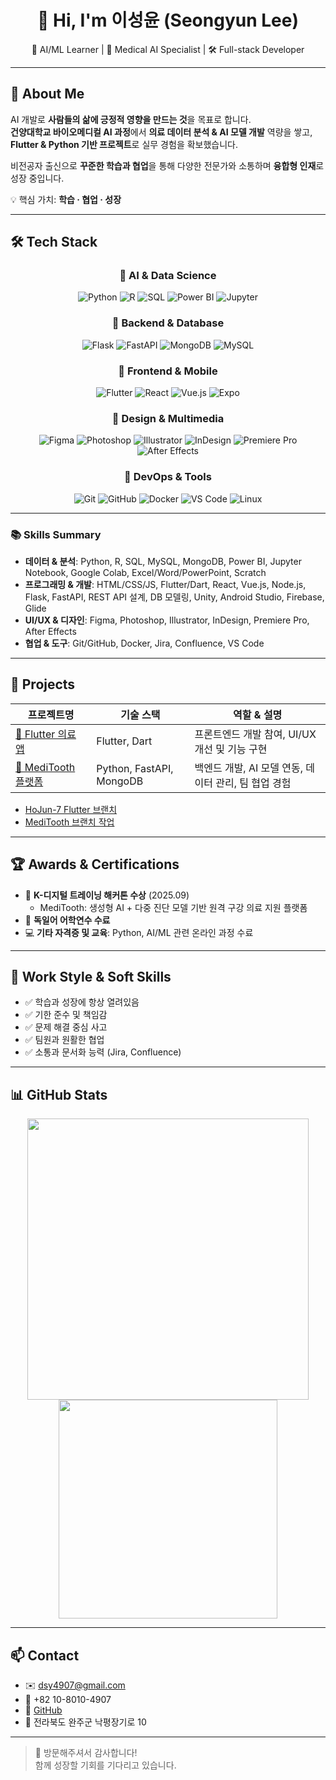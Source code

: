 <h1 align="center">👋 Hi, I'm 이성윤 (Seongyun Lee)</h1>
<p align="center">
🧠 AI/ML Learner | 🦷 Medical AI Specialist | 🛠 Full-stack Developer
</p>

---

## 📌 About Me

AI 개발로 **사람들의 삶에 긍정적 영향을 만드는 것**을 목표로 합니다.  
**건양대학교 바이오메디컬 AI 과정**에서 **의료 데이터 분석 & AI 모델 개발** 역량을 쌓고,  
**Flutter & Python 기반 프로젝트**로 실무 경험을 확보했습니다.

비전공자 출신으로 **꾸준한 학습과 협업**을 통해 다양한 전문가와 소통하며 **융합형 인재**로 성장 중입니다.

💡 핵심 가치: **학습 · 협업 · 성장**

---

## 🛠 Tech Stack

<div align="center">

### 🔹 AI & Data Science
![Python](https://img.shields.io/badge/Python-3776AB?style=for-the-badge&logo=python&logoColor=white)
![R](https://img.shields.io/badge/R-276DC3?style=for-the-badge&logo=r&logoColor=white)
![SQL](https://img.shields.io/badge/SQL-4479A1?style=for-the-badge&logo=mysql&logoColor=white)
![Power BI](https://img.shields.io/badge/Power_BI-F2C811?style=for-the-badge&logo=power-bi&logoColor=black)
![Jupyter](https://img.shields.io/badge/Jupyter-F37626?style=for-the-badge&logo=jupyter&logoColor=white)

### 🔹 Backend & Database
![Flask](https://img.shields.io/badge/Flask-000000?style=for-the-badge&logo=flask&logoColor=white)
![FastAPI](https://img.shields.io/badge/FastAPI-009688?style=for-the-badge&logo=fastapi&logoColor=white)
![MongoDB](https://img.shields.io/badge/MongoDB-47A248?style=for-the-badge&logo=mongodb&logoColor=white)
![MySQL](https://img.shields.io/badge/MySQL-4479A1?style=for-the-badge&logo=mysql&logoColor=white)

### 🔹 Frontend & Mobile
![Flutter](https://img.shields.io/badge/Flutter-02569B?style=for-the-badge&logo=flutter&logoColor=white)
![React](https://img.shields.io/badge/React-61DAFB?style=for-the-badge&logo=react&logoColor=black)
![Vue.js](https://img.shields.io/badge/Vue.js-4FC08D?style=for-the-badge&logo=vue.js&logoColor=white)
![Expo](https://img.shields.io/badge/Expo-000020?style=for-the-badge&logo=expo&logoColor=white)

### 🔹 Design & Multimedia
![Figma](https://img.shields.io/badge/Figma-F24E1E?style=for-the-badge&logo=figma&logoColor=white)
![Photoshop](https://img.shields.io/badge/Photoshop-31A8FF?style=for-the-badge&logo=adobe-photoshop&logoColor=white)
![Illustrator](https://img.shields.io/badge/Illustrator-FF9A00?style=for-the-badge&logo=adobe-illustrator&logoColor=white)
![InDesign](https://img.shields.io/badge/InDesign-FF3366?style=for-the-badge&logo=adobe-indesign&logoColor=white)
![Premiere Pro](https://img.shields.io/badge/Premiere_Pro-9999FF?style=for-the-badge&logo=adobe-premiere-pro&logoColor=white)
![After Effects](https://img.shields.io/badge/After_Effects-9999FF?style=for-the-badge&logo=adobe-after-effects&logoColor=white)


### 🔹 DevOps & Tools
![Git](https://img.shields.io/badge/Git-F05032?style=for-the-badge&logo=git&logoColor=white)
![GitHub](https://img.shields.io/badge/GitHub-181717?style=for-the-badge&logo=github&logoColor=white)
![Docker](https://img.shields.io/badge/Docker-2496ED?style=for-the-badge&logo=docker&logoColor=white)
![VS Code](https://img.shields.io/badge/VS_Code-007ACC?style=for-the-badge&logo=visual-studio-code&logoColor=white)
![Linux](https://img.shields.io/badge/Linux-FCC624?style=for-the-badge&logo=linux&logoColor=black)

</div>

---

### 📚 Skills Summary

- **데이터 & 분석**: Python, R, SQL, MySQL, MongoDB, Power BI, Jupyter Notebook, Google Colab, Excel/Word/PowerPoint, Scratch  
- **프로그래밍 & 개발**: HTML/CSS/JS, Flutter/Dart, React, Vue.js, Node.js, Flask, FastAPI, REST API 설계, DB 모델링, Unity, Android Studio, Firebase, Glide  
- **UI/UX & 디자인**: Figma, Photoshop, Illustrator, InDesign, Premiere Pro, After Effects  
- **협업 & 도구**: Git/GitHub, Docker, Jira, Confluence, VS Code  

---

## 📁 Projects

| 프로젝트명 | 기술 스택 | 역할 & 설명 |
|------------|------------|-------------|
| [📱 Flutter 의료 앱](https://github.com/Leeyeon52/25_07_21_Flutter1) | Flutter, Dart | 프론트엔드 개발 참여, UI/UX 개선 및 기능 구현 |
| [🧠 MediTooth 플랫폼](https://github.com/ToothAI-Team) | Python, FastAPI, MongoDB | 백엔드 개발, AI 모델 연동, 데이터 관리, 팀 협업 경험 |

- [HoJun-7 Flutter 브랜치](https://github.com/HoJun-7/25_07_21_Flutter/branches)  
- [MediTooth 브랜치 작업](https://github.com/Lee-Jong-Hyuk-92/MediTooth/branches)

---

## 🏆 Awards & Certifications

- 🏅 **K-디지털 트레이닝 해커톤 수상** (2025.09)  
  - MediTooth: 생성형 AI + 다중 진단 모델 기반 원격 구강 의료 지원 플랫폼  
- 📘 **독일어 어학연수 수료**  
- 💻 **기타 자격증 및 교육**: Python, AI/ML 관련 온라인 과정 수료

---

## 🌟 Work Style & Soft Skills

- ✅ 학습과 성장에 항상 열려있음  
- ✅ 기한 준수 및 책임감  
- ✅ 문제 해결 중심 사고  
- ✅ 팀원과 원활한 협업  
- ✅ 소통과 문서화 능력 (Jira, Confluence)  

---

## 📊 GitHub Stats

<div align="center">
<img src="https://github-readme-stats.vercel.app/api?username=Leeyeon52&show_icons=true&theme=radical" width="450" />
<img src="https://github-readme-stats.vercel.app/api/top-langs/?username=Leeyeon52&layout=compact&theme=radical" width="350" />
</div>

---

## 📫 Contact

- ✉️ [dsy4907@gmail.com](mailto:dsy4907@gmail.com)  
- 📱 +82 10-8010-4907  
- 🐙 [GitHub](https://github.com/Leeyeon52)  
- 📍 전라북도 완주군 낙평장기로 10

---

> 👏 방문해주셔서 감사합니다!  
> 함께 성장할 기회를 기다리고 있습니다.
